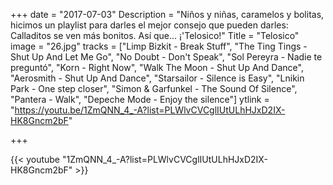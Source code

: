 +++
date = "2017-07-03"
Description = "Niños y niñas, caramelos y bolitas, hicimos un playlist para darles el mejor consejo que pueden darles: Calladitos se ven más bonitos. Así que... ¡'Telosico!"
Title = "Telosico"
image = "26.jpg"
tracks =  ["Limp Bizkit - Break Stuff", "The Ting Tings - Shut Up And Let Me Go", "No Doubt - Don't Speak", "Sol Pereyra - Nadie te preguntó", "Korn - Right Now", "Walk The Moon - Shut Up And Dance", "Aerosmith - Shut Up And Dance", "Starsailor - Silence is Easy", "Lnikin Park - One step closer", "Simon & Garfunkel - The Sound Of Silence", "Pantera - Walk", "Depeche Mode - Enjoy the silence"]
ytlink  = "https://youtu.be/1ZmQNN_4_-A?list=PLWlvCVCglIUtULhHJxD2IX-HK8Gncm2bF"

+++

{{< youtube "1ZmQNN_4_-A?list=PLWlvCVCglIUtULhHJxD2IX-HK8Gncm2bF" >}}